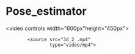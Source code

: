 # Pose_estimator


 <video controls width="600px"height="450px">

            <source src="3d_2_.mp4"
                    type="video/mp4">
